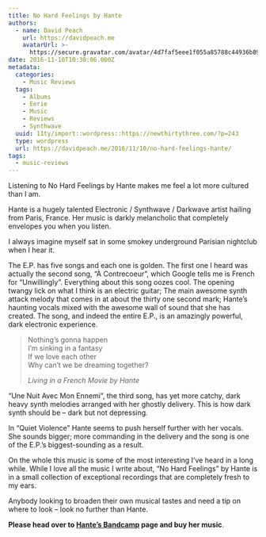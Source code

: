 ```yaml
---
title: No Hard Feelings by Hante
authors:
  - name: David Peach
    url: https://davidpeach.me
    avatarUrl: >-
      https://secure.gravatar.com/avatar/4d7faf5eee1f055a85788c44936b8995eaab6dfb004e7854ec747ccb272e91ee?s=96&d=mm&r=g
date: 2016-11-10T10:30:06.000Z
metadata:
  categories:
    - Music Reviews
  tags:
    - Albums
    - Eerie
    - Music
    - Reviews
    - Synthwave
  uuid: 11ty/import::wordpress::https://newthirtythree.com/?p=243
  type: wordpress
  url: https://davidpeach.me/2016/11/10/no-hard-feelings-hante/
tags:
  - music-reviews
---
```

Listening to No Hard Feelings by Hante makes me feel a lot more cultured than I am.

Hante is a hugely talented Electronic / Synthwave / Darkwave artist hailing from Paris, France. Her music is darkly melancholic that completely envelopes you when you listen.

I always imagine myself sat in some smokey underground Parisian nightclub when I hear it.

The E.P. has five songs and each one is golden. The first one I heard was actually the second song, “À Contrecoeur”, which Google tells me is French for “Unwillingly”. Everything about this song oozes cool. The opening twangy lick on what I think is an electric guitar; The main awesome synth attack melody that comes in at about the thirty one second mark; Hante’s haunting vocals mixed with the awesome wall of sound that she has created. The song, and indeed the entire E.P., is an amazingly powerful, dark electronic experience.

> Nothing’s gonna happen  
> I’m sinking in a fantasy  
> If we love each other  
> Why can’t we be dreaming together?
> 
> <cite>Living in a French Movie by Hante</cite>

“Une Nuit Avec Mon Ennemi”, the third song, has yet more catchy, dark heavy synth melodies arranged with her ghostly delivery. This is how dark synth should be – dark but not depressing.

In “Quiet Violence” Hante seems to push herself further with her vocals. She sounds bigger; more commanding in the delivery and the song is one of the E.P.’s biggest-sounding as a result.

On the whole this music is some of the most interesting I’ve heard in a long while. While I love all the music I write about, “No Hard Feelings” by Hante is in a small collection of exceptional recordings that are completely fresh to my ears.

Anybody looking to broaden their own musical tastes and need a tip on where to look – look no further than Hante.

**Please head over to [Hante’s Bandcamp](https://hante.bandcamp.com/) page and buy her music**.